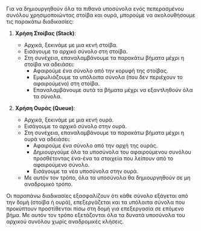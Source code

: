 Για να δημιουργηθούν όλα τα πιθανά υποσύνολα ενός πεπερασμένου συνόλου χρησιμοποιώντας στοίβα και ουρά, μπορούμε να ακολουθήσουμε τις παρακάτω διαδικασίες:

1. **Χρήση Στοίβας (Stack)**:
   - Αρχικά, ξεκινάμε με μια κενή στοίβα.
   - Εισάγουμε το αρχικό σύνολο στη στοίβα.
   - Στη συνέχεια, επαναλαμβάνουμε τα παρακάτω βήματα μέχρι η στοίβα να αδειάσει:
     - Αφαιρούμε ένα σύνολο από την κορυφή της στοίβας.
     - Εμφωλιάζουμε τα υπόλοιπα σύνολα (που δεν περιέχουν το αφαιρούμενο) στη στοίβα.
     - Επαναλαμβάνουμε αυτά τα βήματα μέχρι να εξαντληθούν όλα τα σύνολα.

2. **Χρήση Ουράς (Queue)**:
   - Αρχικά, ξεκινάμε με μια κενή ουρά.
   - Εισάγουμε το αρχικό σύνολο στην ουρά.
   - Στη συνέχεια, επαναλαμβάνουμε τα παρακάτω βήματα μέχρι η ουρά να αδειάσει:
     - Αφαιρούμε ένα σύνολο από την αρχή της ουράς.
     - Δημιουργούμε όλα τα υποσύνολα του αφαιρούμενου συνόλου προσθέτοντας ένα-ένα τα στοιχεία που λείπουν από το αφαιρούμενο σύνολο.
     - Εισάγουμε τα νέα υποσύνολα στην ουρά.
   - Με αυτόν τον τρόπο, όλα τα υποσύνολα θα δημιουργηθούν σε μη αναδρομικό τρόπο.

Οι παραπάνω διαδικασίες εξασφαλίζουν ότι κάθε σύνολο εξάγεται από την δομή (στοίβα ή ουρά), επεξεργάζεται και τα υπόλοιπα σύνολα που προκύπτουν προστίθενται πίσω στη δομή για επεξεργασία σε επόμενο βήμα. Με αυτόν τον τρόπο εξετάζονται όλα τα δυνατά υποσύνολα του αρχικού συνόλου χωρίς αναδρομικές κλήσεις.